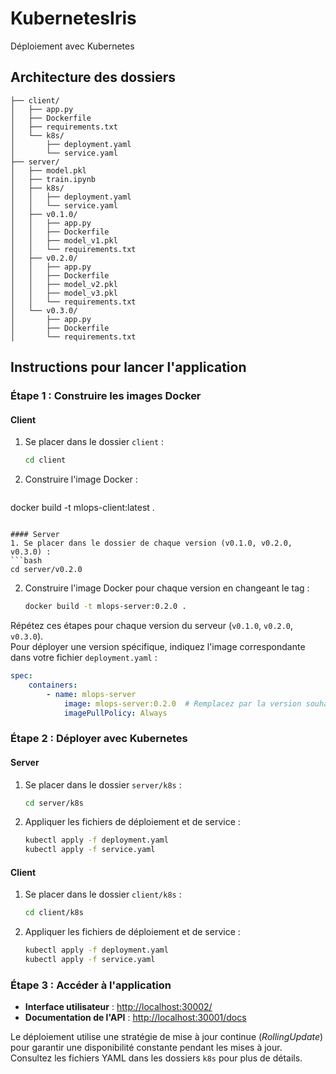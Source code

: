 # KubernetesIris

Déploiement avec Kubernetes
## Architecture des dossiers

```plaintext
├── client/
│   ├── app.py
│   ├── Dockerfile
│   ├── requirements.txt
│   └── k8s/
│       ├── deployment.yaml
│       └── service.yaml
├── server/
│   ├── model.pkl
│   ├── train.ipynb
│   ├── k8s/
│   │   ├── deployment.yaml
│   │   └── service.yaml
│   ├── v0.1.0/
│   │   ├── app.py
│   │   ├── Dockerfile
│   │   ├── model_v1.pkl
│   │   └── requirements.txt
│   ├── v0.2.0/
│   │   ├── app.py
│   │   ├── Dockerfile
│   │   ├── model_v2.pkl
│   │   ├── model_v3.pkl
│   │   └── requirements.txt
│   └── v0.3.0/
│       ├── app.py
│       ├── Dockerfile
│       └── requirements.txt
```

## Instructions pour lancer l'application

### Étape 1 : Construire les images Docker

#### Client
1. Se placer dans le dossier `client` :
   ```bash
   cd client
   ```
2. Construire l'image Docker :
   ```bash
  docker build -t mlops-client:latest .
   ```

#### Server
1. Se placer dans le dossier de chaque version (v0.1.0, v0.2.0, v0.3.0) :
   ```bash
   cd server/v0.2.0
   ```
2. Construire l'image Docker pour chaque version en changeant le tag :
   ```bash
   docker build -t mlops-server:0.2.0 .
   ```
Répétez ces étapes pour chaque version du serveur (`v0.1.0`, `v0.2.0`, `v0.3.0`).  
Pour déployer une version spécifique, indiquez l'image correspondante dans votre fichier `deployment.yaml` :

```yaml
spec:
    containers:
        - name: mlops-server
            image: mlops-server:0.2.0  # Remplacez par la version souhaitée
            imagePullPolicy: Always
```

### Étape 2 : Déployer avec Kubernetes

#### Server
1. Se placer dans le dossier `server/k8s` :
    ```bash
    cd server/k8s
    ```
2. Appliquer les fichiers de déploiement et de service :
    ```bash
    kubectl apply -f deployment.yaml
    kubectl apply -f service.yaml
    ```

#### Client
1. Se placer dans le dossier `client/k8s` :
    ```bash
    cd client/k8s
    ```
2. Appliquer les fichiers de déploiement et de service :
    ```bash
    kubectl apply -f deployment.yaml
    kubectl apply -f service.yaml
    ```

### Étape 3 : Accéder à l'application

- **Interface utilisateur** : [http://localhost:30002/](http://localhost:30002/)
- **Documentation de l'API** : [http://localhost:30001/docs](http://localhost:30001/docs)

Le déploiement utilise une stratégie de mise à jour continue (*RollingUpdate*) pour garantir une disponibilité constante pendant les mises à jour. Consultez les fichiers YAML dans les dossiers `k8s` pour plus de détails.


